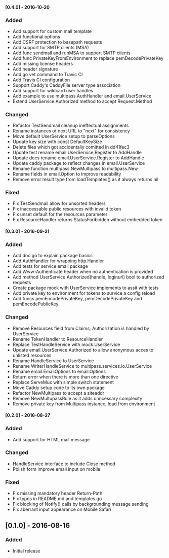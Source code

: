 #### [0.4.0] - 2016-10-20
### Added
- Add support for custom mail template
- Add functional options
- Add CSRF protection to basepath requests
- Add support for SMTP clients (MSA)
- Add func sendmail and runMSA to support SMTP clients
- Add func PrivateKeyFromEnvironment to replace pemDecodePrivateKey
- Add missing license headers
- Add header signature
- Add go vet command to Travic CI
- Add Travis CI configuration
- Support Caddy's CaddyFile server type association
- Add support for wildcard user handles
- Add example to use multipass.AuthHandler and email.UserService
- Extend UserService.Authorized method to accept Request.Method

### Changed
- Refactor TestSendmail cleanup ineffectual assignments
- Rename instances of next URL to "next" for consistency
- Move default UserService setup to parseOptions
- Update key size with const DefaultKeySize
- Delete files which got accidentally comitted in dd41fec3
- Update test rename email.UserService.Register to AddHandle
- Update docs rename email.UserService.Register to AddHandle
- Update caddy package to reflect changes in email.UserService
- Rename function multipass.NewMultipass to multipass.New
- Rename fields in email.Option to improve readability
- Remove error result type from loadTemplates() as it always returns nil

### Fixed
- Fix TestSendmail allow for unsorted headers
- Fix inaccessable public resources with invalid token
- Fix unset default for the resources parameter
- Fix ResourceHandler returns StatusForibidden without embedded token


#### [0.3.0] - 2016-09-21
### Added
- Add doc.go to explain package basics
- Add AuthHandler for wrapping http.Handler
- Add tests for service.email package
- Add Www-Authenticate header when no authentication is provided
- Add method UserService.Authorized(handle, loginurl) bool to authorized
  requests
- Create package mock with UserService implements to assit with tests
- Add private key to environment for tokens to survice a config reload
- Add funcs pemEncodePrivateKey, pemDecodePrivateKey and pemEncodePublicKey

### Changed
- Remove Resources field from Claims; Authorization is handled by UserService
- Rename TokenHandler to ResourceHandler
- Replace TestHandleService with mock.UserService
- Update email.UserService.Authorized to allow anonymous acces to unlisted
  resources
- Rename HandleService to UserService
- Rename WriterHandleService to multipass.services.io.UserService
- Rename email.EmailOptions to email.Options
- Return error when there is more than one directive
- Replace ServeMux with simple switch statement
- Move Caddy setup code to its own package
- Refactor NewMultipass to accept a siteaddr
- Remove NewMultupassRule as it adds unncessary complexity
- Remove private key from Multipass instance, load from environment


#### [0.2.0] - 2016-08-27
### Added
- Add support for HTML mail message

### Changed
- HandleService interface to include Close method
- Polish form improve email input on mobile

### Fixed
- Fix missing mandatory header Return-Path
- Fix typos in README.md and templates.go
- Fix blocking of Notify() calls by backgrounding message sending
- Fix aberrant input appearance on Mobile Safari


## [0.1.0] - 2016-08-16
### Added
- Initial release
